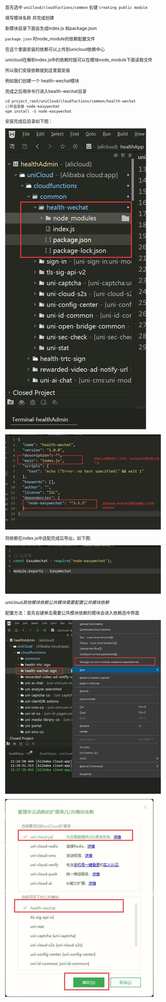 首先选中 `uniCloud/cloudfuctions/common` 右键 `creating public module`

填写模块名称 并完成创建

新模块目录下面会生成index.js 和package.json

`package.json` 时node_module的依赖配置文件

在这个里面安装的依赖可以上传到unicloud依赖中心

unicloud在解析index.js中的依赖时就可以在模块node_module下面读取文件

所以我们安装依赖就到这里面安装

例如我们创建一个 health-wechat模块

完成之后用命令行进入health-wechat目录

``` shell
cd project_root/uniCloud/cloudfuctions/common/health-wechat
//并且安装 node-easywechat
npm install -S node-easywechat
```

安装完成后目录如下图：

![图1](unicloud创建公共模块_files/1.jpg)

![图2](unicloud创建公共模块_files/2.jpg)

将依赖在index.js中适配完成后导出，如下图:

![公共模块中导出依赖](unicloud创建公共模块_files/3.jpg)


_unicloud其他模块依赖公共模块需要配置公共模块依赖_

配置方法：首先右键单击需要公共模块依赖的模块会进入依赖选中界面

![图1](unicloud创建公共模块_files/4.jpg)

![图2](unicloud创建公共模块_files/5.jpg)